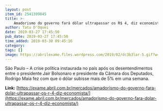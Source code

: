 ```yaml
---
layout: post
item_id: 2541399845
title: >-
    Amadorismo do governo fará dólar ultrapassar os R$ 4, diz economista
author: Tatu D'Oquei
date: 2019-03-27 17:45:50
pub_date: 2019-03-27 17:45:50
time_added: 2019-03-30 09:45:16
category: 
tags: []
image: https://abrilexame.files.wordpress.com/2019/02/dc3b3lar-5.gif?w=680&h=453&crop=1
---
```


São Paulo – A crise política instaurada no país após os desentendimentos entre o presidente Jair Bolsonaro e presidente da Câmara dos Deputados, Rodrigo Maia fez com que o dólar subisse mais de 5% em uma semana.

**Link:** [https://exame.abril.com.br/mercados/amadorismo-do-governo-fara-dolar-ultrapassar-os-r-4-diz-economista/](https://exame.abril.com.br/mercados/amadorismo-do-governo-fara-dolar-ultrapassar-os-r-4-diz-economista/)

